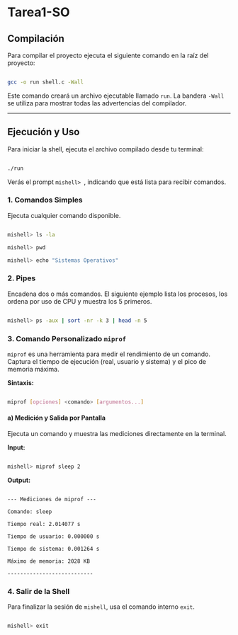 # Tarea1-SO

## Compilación

  

Para compilar el proyecto ejecuta el siguiente comando en la raíz del proyecto:

  

```bash

gcc -o run shell.c -Wall

```

  

Este comando creará un archivo ejecutable llamado `run`. La bandera `-Wall` se utiliza para mostrar todas las advertencias del compilador.

  

---

  

## Ejecución y Uso

  

Para iniciar la shell, ejecuta el archivo compilado desde tu terminal:

  

```bash

./run

```

  

Verás el prompt `mishell> `, indicando que está lista para recibir comandos.

  

### 1. Comandos Simples

  

Ejecuta cualquier comando disponible.

  

```bash

mishell> ls -la

mishell> pwd

mishell> echo "Sistemas Operativos"

```

  

### 2. Pipes

  

Encadena dos o más comandos. El siguiente ejemplo lista los procesos, los ordena por uso de CPU y muestra los 5 primeros.

  

```bash

mishell> ps -aux | sort -nr -k 3 | head -n 5

```

  

### 3. Comando Personalizado `miprof`

  

`miprof` es una herramienta para medir el rendimiento de un comando. Captura el tiempo de ejecución (real, usuario y sistema) y el pico de memoria máxima.

  

**Sintaxis:**

```bash

miprof [opciones] <comando> [argumentos...]

```

  

#### a) Medición y Salida por Pantalla

  

Ejecuta un comando y muestra las mediciones directamente en la terminal.

  

**Input:**

```bash

mishell> miprof sleep 2

```

  

**Output:**

```

--- Mediciones de miprof ---

Comando: sleep

Tiempo real: 2.014077 s

Tiempo de usuario: 0.000000 s

Tiempo de sistema: 0.001264 s

Máximo de memoria: 2028 KB

---------------------------

```

### 4. Salir de la Shell

  

Para finalizar la sesión de `mishell`, usa el comando interno `exit`.

  

```bash

mishell> exit

```
